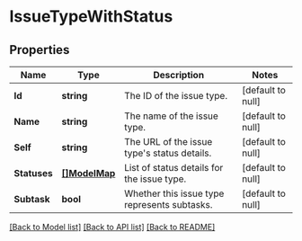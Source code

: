 # IssueTypeWithStatus

## Properties
Name | Type | Description | Notes
------------ | ------------- | ------------- | -------------
**Id** | **string** | The ID of the issue type. | [default to null]
**Name** | **string** | The name of the issue type. | [default to null]
**Self** | **string** | The URL of the issue type&#x27;s status details. | [default to null]
**Statuses** | [**[]ModelMap**](map.md) | List of status details for the issue type. | [default to null]
**Subtask** | **bool** | Whether this issue type represents subtasks. | [default to null]

[[Back to Model list]](../README.md#documentation-for-models) [[Back to API list]](../README.md#documentation-for-api-endpoints) [[Back to README]](../README.md)

